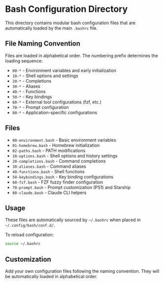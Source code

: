 # Bash Configuration Directory

This directory contains modular bash configuration files that are automatically loaded by the main `.bashrc` file.

## File Naming Convention

Files are loaded in alphabetical order. The numbering prefix determines the loading sequence:

- `00-*` - Environment variables and early initialization
- `10-*` - Shell options and settings
- `20-*` - Completions
- `30-*` - Aliases
- `40-*` - Functions
- `50-*` - Key bindings
- `60-*` - External tool configurations (fzf, etc.)
- `70-*` - Prompt configuration
- `80-*` - Application-specific configurations

## Files

- `00-environment.bash` - Basic environment variables
- `01-homebrew.bash` - Homebrew initialization
- `02-paths.bash` - PATH modifications
- `10-options.bash` - Shell options and history settings
- `20-completions.bash` - Command completions
- `30-aliases.bash` - Command aliases
- `40-functions.bash` - Shell functions
- `50-keybindings.bash` - Key binding configurations
- `60-fzf.bash` - FZF fuzzy finder configuration
- `70-prompt.bash` - Prompt customization (PS1) and Starship
- `80-claude.bash` - Claude CLI helpers

## Usage

These files are automatically sourced by `~/.bashrc` when placed in `~/.config/bash/conf.d/`.

To reload configuration:

```bash
source ~/.bashrc
```

## Customization

Add your own configuration files following the naming convention. They will be automatically loaded in alphabetical order.
